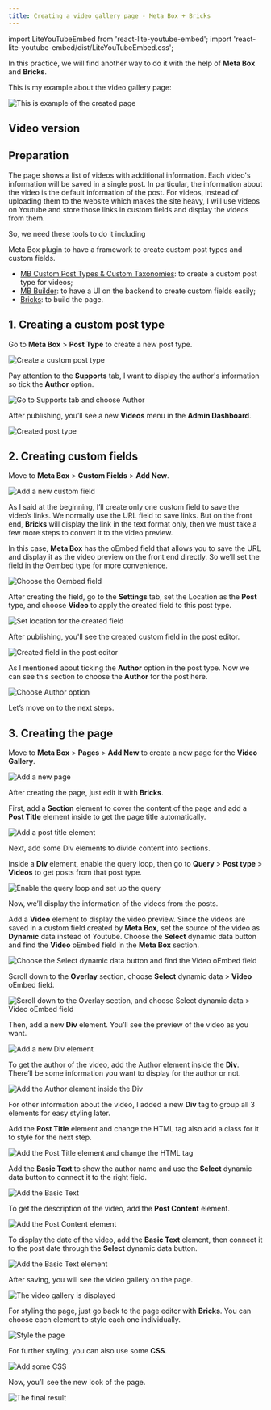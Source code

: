 ```yaml
---
title: Creating a video gallery page - Meta Box + Bricks
---
```

import LiteYouTubeEmbed from 'react-lite-youtube-embed';
import 'react-lite-youtube-embed/dist/LiteYouTubeEmbed.css';

In this practice, we will find another way to do it with the help of **Meta Box** and **Bricks**.

This is my example about the video gallery page:

![This is example of the created page](https://i.imgur.com/n9yefb4.png)
## Video version

<LiteYouTubeEmbed id='zfcyY0aDZ9U' />

## Preparation

The page shows a list of videos with additional information. Each video's information will be saved in a single post. In particular, the information about the video is the default information of the post. For videos, instead of uploading them to the website which makes the site heavy, I will use videos on Youtube and store those links in custom fields and display the videos from them.

So, we need these tools to do it including

Meta Box plugin to have a framework to create custom post types and custom fields.
* [MB Custom Post Types & Custom Taxonomies](https://metabox.io/plugins/custom-post-type/): to create a custom post type for videos;
* [MB Builder](https://metabox.io/plugins/meta-box-builder/): to have a UI on the backend to create custom fields easily;
* [Bricks](https://bricksbuilder.io/): to build the page.

## 1. Creating a custom post type

Go to **Meta Box** > **Post Type** to create a new post type.

![Create a custom post type](https://i.imgur.com/THfH67F.png)

Pay attention to the **Supports** tab, I want to display the author's information so tick the **Author** option.

![Go to Supports tab and choose Author](https://i.imgur.com/HUAflgc.png)

After publishing, you’ll see a new **Videos** menu in the **Admin Dashboard**.

![Created post type](https://i.imgur.com/dc5Rg1k.png)

## 2. Creating custom fields

Move to **Meta Box** > **Custom Fields** > **Add New**.

![Add a new custom field](https://i.imgur.com/dWxukiv.png)

As I said at the beginning, I’ll create only one custom field to save the video’s links. We normally use the URL field to save links. But on the front end, **Bricks** will display the link in the text format only, then we must take a few more steps to convert it to the video preview.

In this case, **Meta Box** has the oEmbed field that allows you to save the URL and display it as the video preview on the front end directly. So we’ll set the field in the Oembed type for more convenience.

![Choose the Oembed field](https://i.imgur.com/GlCjtlq.png)

After creating the field, go to the **Settings** tab, set the Location as the **Post** type, and choose **Video** to apply the created field to this post type.

![Set location for the created field](https://i.imgur.com/gW76P1w.png)

After publishing, you'll see the created custom field in the post editor.

![Created field in the post editor](https://i.imgur.com/vJ0CAja.png)

As I mentioned about ticking the **Author** option in the post type. Now we can see this section to choose the **Author** for the post here.

![Choose Author option](https://i.imgur.com/9ABCggh.png)

Let’s move on to the next steps.

## 3. Creating the page

Move to **Meta Box** > **Pages** > **Add New** to create a new page for the **Video Gallery**.

![Add a new page](https://i.imgur.com/WoeAcXy.png)

After creating the page, just edit it with **Bricks**.

First, add a **Section** element to cover the content of the page and add a **Post Title** element inside to get the page title automatically.

![Add a post title element](https://i.imgur.com/04MTJ9Q.gif)

Next, add some Div elements to divide content into sections.

Inside a **Div** element, enable the query loop, then go to **Query** > **Post type** > **Videos** to get posts from that post type.

![Enable the query loop and set up the query](https://i.imgur.com/1IAcH0j.png)

Now, we’ll display the information of the videos from the posts.

Add a **Video** element to display the video preview. Since the videos are saved in a custom field created by **Meta Box**, set the source of the video as **Dynamic** data instead of Youtube.
Choose the **Select** dynamic data button and find the **Video** oEmbed field in the **Meta Box** section.

![Choose the Select dynamic data button and find the Video oEmbed field](https://i.imgur.com/0wZwP3f.png)

Scroll down to the **Overlay** section, choose **Select** dynamic data > **Video** oEmbed field.

![Scroll down to the Overlay section, and choose Select dynamic data > Video oEmbed field](https://i.imgur.com/EsjSm8G.gif)

 Then, add a new **Div** element. You’ll see the preview of the video as you want.

![Add a new Div element](https://i.imgur.com/RnYUCY4.png)

To get the author of the video, add the Author element inside the **Div**. There‘ll be some information you want to display for the author or not.

![Add the Author element inside the Div](https://i.imgur.com/bvTN4lN.png)

For other information about the video, I added a new **Div** tag to group all 3 elements for easy styling later.

Add the **Post Title** element and change the HTML tag also add a class for it to style for the next step.

![Add the Post Title element and change the HTML tag](https://i.imgur.com/XQ7pM1E.png)

Add the **Basic Text** to show the author name and use the **Select** dynamic data button to connect it to the right field.

![Add the Basic Text](https://i.imgur.com/8BmLWMT.png)

To get the description of the video, add the **Post Content** element.

![Add the Post Content element](https://i.imgur.com/2WIup8b.png)

To display the date of the video, add the **Basic Text** element, then connect it to the post date through the **Select** dynamic data button.

![Add the Basic Text element](https://i.imgur.com/kl2W7AF.png)

After saving, you will see the video gallery on the page.

![The video gallery is displayed](https://i.imgur.com/ozwIB07.png)

For styling the page, just go back to the page editor with **Bricks**. You can choose each element to style each one individually.

![Style the page](https://i.imgur.com/01HYy7f.png)

For further styling, you can also use some **CSS**.

![Add some CSS](https://i.imgur.com/Vee375q.png)

Now, you’ll see the new look of the page.

![The final result](https://i.imgur.com/n9yefb4.png)
